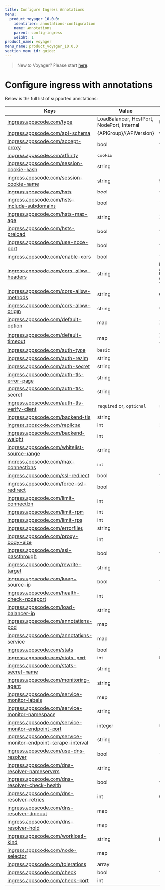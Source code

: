 ```yaml
---
title: Configure Ingress Annotations
menu:
  product_voyager_10.0.0:
    identifier: annotations-configuration
    name: Annotations
    parent: config-ingress
    weight: 1
product_name: voyager
menu_name: product_voyager_10.0.0
section_menu_id: guides
---
```

> New to Voyager? Please start [here](/docs/concepts/overview.md).

# Configure ingress with annotations

Below is the full list of supported annotations:

|  Keys  |   Value   |  Default |
|--------|-----------|----------|
| [ingress.appscode.com/type](/docs/concepts/README.md) | LoadBalancer, HostPort, NodePort, Internal | `LoadBalancer` |
| [ingress.appscode.com/api-schema](/docs/concepts/overview.md) | {APIGroup}/{APIVersion} | `voyager.appscode.com/v1beta1` |
| [ingress.appscode.com/accept-proxy](/docs/guides/ingress/configuration/accept-proxy.md) | bool | `false` |
| [ingress.appscode.com/affinity](/docs/guides/ingress/http/sticky-session.md) | `cookie` | |
| [ingress.appscode.com/session-cookie-hash](/docs/guides/ingress/http/sticky-session.md) | string | |
| [ingress.appscode.com/session-cookie-name](/docs/guides/ingress/http/sticky-session.md) | string | `SERVERID` |
| [ingress.appscode.com/hsts](/docs/guides/ingress/http/hsts.md) | bool | `true` |
| [ingress.appscode.com/hsts-include-subdomains](/docs/guides/ingress/http/hsts.md) | bool | `false` |
| [ingress.appscode.com/hsts-max-age](/docs/guides/ingress/http/hsts.md) | string | `15768000` |
| [ingress.appscode.com/hsts-preload](/docs/guides/ingress/http/hsts.md) | bool | `false` |
| [ingress.appscode.com/use-node-port](/docs/concepts/ingress-types/nodeport.md) | bool | `false` |
| [ingress.appscode.com/enable-cors](/docs/guides/ingress/http/cors.md) | bool | `false` |
| [ingress.appscode.com/cors-allow-headers](/docs/guides/ingress/http/cors.md) | string | `DNT,X-CustomHeader,Keep-Alive,User-Agent,X-Requested-With,If-Modified-Since,Cache-Control,Content-Type,Authorization` |
| [ingress.appscode.com/cors-allow-methods](/docs/guides/ingress/http/cors.md) | string | `GET,PUT,POST,DELETE,PATCH,OPTIONS` |
| [ingress.appscode.com/cors-allow-origin](/docs/guides/ingress/http/cors.md) | string | `*` |
| [ingress.appscode.com/default-option](/docs/guides/ingress/configuration/default-options.md) | map | `{"http-server-close": "true", "dontlognull": "true"}` |
| [ingress.appscode.com/default-timeout](/docs/guides/ingress/configuration/default-timeouts.md) | map | `{"connect": "50s", "server": "50s", "client": "50s", "client-fin": "50s", "tunnel": "50s"}` |
| [ingress.appscode.com/auth-type](/docs/guides/ingress/security/basic-auth.md) | `basic` | |
| [ingress.appscode.com/auth-realm](/docs/guides/ingress/security/basic-auth.md) | string | |
| [ingress.appscode.com/auth-secret](/docs/guides/ingress/security/basic-auth.md) | string | |
| [ingress.appscode.com/auth-tls-error-page](/docs/guides/ingress/security/tls-auth.md) | string | |
| [ingress.appscode.com/auth-tls-secret](/docs/guides/ingress/security/tls-auth.md) | string | |
| [ingress.appscode.com/auth-tls-verify-client](/docs/guides/ingress/security/tls-auth.md) | `required` or, `optional` | `required` |
| [ingress.appscode.com/backend-tls](/docs/guides/ingress/tls/backend-tls.md) | string | |
| [ingress.appscode.com/replicas](/docs/guides/ingress/scaling.md) | int | `1` |
| [ingress.appscode.com/backend-weight](/docs/guides/ingress/http/blue-green-deployment.md) | int | |
| [ingress.appscode.com/whitelist-source-range](/docs/guides/ingress/configuration/whitelist.md) | string | |
| [ingress.appscode.com/max-connections](/docs/guides/ingress/configuration/max-connections.md) | int | |
| [ingress.appscode.com/ssl-redirect](/docs/guides/ingress/configuration/ssl-redirect.md) | bool | `true` |
| [ingress.appscode.com/force-ssl-redirect](/docs/guides/ingress/configuration/ssl-redirect.md) | bool | `false` |
| [ingress.appscode.com/limit-connection](/docs/guides/ingress/configuration/rate-limit.md) | int | |
| [ingress.appscode.com/limit-rpm](/docs/guides/ingress/configuration/rate-limit.md) | int | |
| [ingress.appscode.com/limit-rps](/docs/guides/ingress/configuration/rate-limit.md) | int | |
| [ingress.appscode.com/errorfiles](/docs/guides/ingress/configuration/error-files.md) | string | |
| [ingress.appscode.com/proxy-body-size](/docs/guides/ingress/configuration/body-size.md) | int | |
| [ingress.appscode.com/ssl-passthrough](/docs/guides/ingress/configuration/ssl-passthrough.md) | bool | `false` |
| [ingress.appscode.com/rewrite-target](/docs/guides/ingress/configuration/rewrite-target.md) | string | |
| [ingress.appscode.com/keep-source-ip](/docs/guides/ingress/configuration/keep-source-ip.md) | bool | `false` |
| [ingress.appscode.com/health-check-nodeport](/docs/guides/ingress/configuration/keep-source-ip.md) | int | |
| [ingress.appscode.com/load-balancer-ip](/docs/guides/ingress/configuration/loadbalancer-ip.md) | string | |
| [ingress.appscode.com/annotations-pod](/docs/guides/ingress/configuration/pod-annotations.md) | map | |
| [ingress.appscode.com/annotations-service](/docs/guides/ingress/configuration/service-annotations.md) | map | |
| [ingress.appscode.com/stats](/docs/guides/ingress/monitoring/haproxy-stats.md) | bool | `false` |
| [ingress.appscode.com/stats-port](/docs/guides/ingress/monitoring/haproxy-stats.md) | int | `56789` |
| [ingress.appscode.com/stats-secret-name](/docs/guides/ingress/monitoring/haproxy-stats.md) | string | |
| [ingress.appscode.com/monitoring-agent](/docs/guides/ingress/monitoring/using-coreos-prometheus-operator.md) | string  |         |
| [ingress.appscode.com/service-monitor-labels](/docs/guides/ingress/monitoring/using-coreos-prometheus-operator.md) | map     |         |
| [ingress.appscode.com/service-monitor-namespace](/docs/guides/ingress/monitoring/using-coreos-prometheus-operator.md) | string  |         |
| [ingress.appscode.com/service-monitor-endpoint-port](/docs/guides/ingress/monitoring/using-coreos-prometheus-operator.md) | integer | 56790   |
| [ingress.appscode.com/service-monitor-endpoint-scrape-interval](/docs/guides/ingress/monitoring/using-coreos-prometheus-operator.md) | string  |         |
| [ingress.appscode.com/use-dns-resolver](/docs/guides/ingress/http/external-svc.md#using-external-domain) | bool | `false` |
| [ingress.appscode.com/dns-resolver-nameservers](/docs/guides/ingress/http/external-svc.md#using-external-domain) | string | |
| [ingress.appscode.com/dns-resolver-check-health](/docs/guides/ingress/http/external-svc.md#using-external-domain) | bool | `true` |
| [ingress.appscode.com/dns-resolver-retries](/docs/guides/ingress/http/external-svc.md#using-external-domain) | int | `0` |
| [ingress.appscode.com/dns-resolver-timeout](/docs/guides/ingress/http/external-svc.md#using-external-domain) | map | |
| [ingress.appscode.com/dns-resolver-hold](/docs/guides/ingress/http/external-svc.md#using-external-domain) | map | |
| [ingress.appscode.com/workload-kind](/docs/guides/ingress/pod-placement.md#choosing-workload-kind) | string | `Deployment` |
| [ingress.appscode.com/node-selector](/docs/guides/ingress/pod-placement.md#using-node-selector) | map | |
| [ingress.appscode.com/tolerations](/docs/guides/ingress/pod-placement.md#using-taints-and-toleration) | array | |
| [ingress.appscode.com/check](/docs/guides/ingress/configuration/health-check.md) | bool | `false` |
| [ingress.appscode.com/check-port](/docs/guides/ingress/configuration/health-check.md) | int | |
